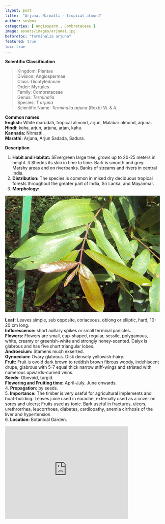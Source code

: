 ```yaml
---
layout: post
title:  "Arjuna, Nirmatti - tropical almond"
author: sushma
categories: [ Angiosperm , Combretaceae ]
image: assets/images/arjuna1.jpg
beforetoc: "Terminalia arjuna"
featured: true
toc: true
---
```

  
**Scientific Classification**  
>Kingdom:			Plantae  
>Division:			Angiospermae  
>Class:				Dicotyledonae  
>Order:				Myrtales  
>Family:			Combretaceae  
>Genus:				*Terminalia*  
>Species:			*T.arjuna*  
>Scientific Name:	*Terminalia arjuna* (Roxb) W. & A.  
  
**Common names**  
**English:** White marudah, tropical almond, arjun, Malabar almond, arjuna.  
**Hindi:** koha, arjun, arjuna, arjan, kahu.  
**Kannada:** Nirmatti.  
**Marathi:** Arjuna, Arjun Sadada, Sadura.  
  
**Description**  
1. **Habit and Habitat:** SEvergreen large tree, grows up to 20-25 meters in height. It Shedds its skin in time to time. Bark is smooth and grey. Marshy areas and on riverbanks. Banks of streams and rivers in central India.  
2. **Distribution:** The species is common in mixed dry deciduous tropical forests throughout the greater part of India, Sri Lanka, and Mayanmar.  
3. **Morphology:**  


![](/assets/images/arjuna2.jpg "Leaves")

**Leaf:** Leaves simple, sub opposite, coriaceous, oblong or elliptic, hard, 10-20 cm long.  
**Inflorescence:** short axillary spikes or small terminal panicles.  
**Flowers:** Flowers are small, cup-shaped, regular, sessile, polygamous, white, creamy or greenish-white and strongly honey-scented. Calyx is glabrous and has five short triangular lobes.  
**Androecium:** Stamens much exserted.  
**Gynoecium:** Ovary glabrous. Disk densely yellowish-hairy.  
**Fruit:** Fruit is ovoid   dark brown to reddish brown fibrous woody, indehiscent drupe, glabrous with 5-7 equal thick narrow stiff-wings and striated with numerous upwards-curved veins.  
**Seeds:** Obovoid, turgid.  
**Flowering and Fruiting time:** April-July. June onwards.  
4. **Propagation:** by seeds.  
5. **Importance:** The timber is very useful for agricultural implements and boat-building. Leaves juice used in earache, externally used as a cover on sores and ulcers; Fruits used as tonic. Bark useful in fractures, ulcers, urethrorrhea, leucorrhoea, diabetes, cardiopathy, anemia cirrhosis of the liver and hypertension.  
6. **Location:** Botanical Garden. 
 

<iframe src="https://www.google.com/maps/embed?pb=!1m18!1m12!1m3!1d1192.0132891368653!2d74.50752882923213!3d15.83383199931419!2m3!1f0!2f0!3f0!3m2!1i1024!2i768!4f13.1!3m3!1m2!1s0x0%3A0x0!2zMTXCsDUwJzAxLjgiTiA3NMKwMzAnMjkuMSJF!5e1!3m2!1sen!2sin!4v1565022708281!5m2!1sen!2sin" width="400" height="300" frameborder="0" style="border:0" allowfullscreen></iframe>
